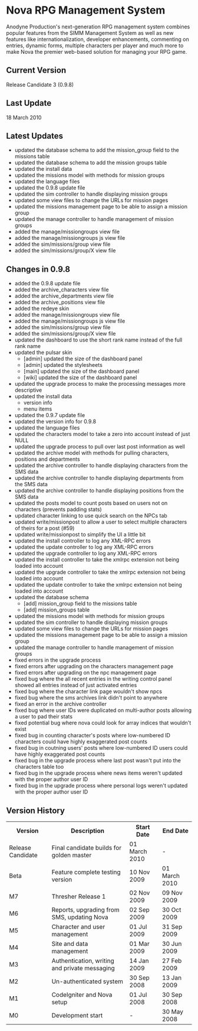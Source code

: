 Nova RPG Management System
==========================
Anodyne Production's next-generation RPG management system combines popular features from the SIMM Management System as well as new features like internationalization, developer enhancements, commenting on entries, dynamic forms, multiple characters per player and much more to make Nova the premier web-based solution for managing your RPG game.

Current Version
---------------
Release Candidate 3 (0.9.8)

Last Update
-----------
18 March 2010

Latest Updates
--------------
* updated the database schema to add the mission_group field to the missions table
* updated the database schema to add the mission groups table
* updated the install data
* updated the missions model with methods for mission groups
* updated the language files
* updated the 0.9.8 update file
* updated the sim controller to handle displaying mission groups
* updated some view files to change the URLs for mission pages
* updated the missions management page to be able to assign a mission group
* updated the manage controller to handle management of mission groups
* added the manage/missiongroups view file
* added the manage/missiongroups js view file
* added the sim/missions/group view file
* added the sim/missions/group/X view file

Changes in 0.9.8
----------------
* added the 0.9.8 update file
* added the archive_characters view file
* added the archive_departments view file
* added the archive_positions view file
* added the redeye skin
* added the manage/missiongroups view file
* added the manage/missiongroups js view file
* added the sim/missions/group view file
* added the sim/missions/group/X view file
* updated the dashboard to use the short rank name instead of the full rank name
* updated the pulsar skin
    * [admin] updated the size of the dashboard panel
    * [admin] updated the stylesheets
    * [main] updated the size of the dashboard panel
    * [wiki] updated the size of the dashboard panel
* updated the upgrade process to make the processing messages more descriptive
* updated the install data
    * version info
    * menu items
* updated the 0.9.7 update file
* updated the version info for 0.9.8
* updated the language files
* updated the characters model to take a zero into account instead of just NULL
* updated the upgrade process to pull over last post information as well
* updated the archive model with methods for pulling characters, positions and departments
* updated the archive controller to handle displaying characters from the SMS data
* updated the archive controller to handle displaying departments from the SMS data
* updated the archive controller to handle displaying positions from the SMS data
* updated the posts model to count posts based on users not on characters (prevents padding stats)
* updated character linking to use quick search on the NPCs tab
* updated write/missionpost to allow a user to select multiple characters of theirs for a post (#59)
* updated write/missionpost to simplify the UI a little bit
* updated the install controller to log any XML-RPC errors
* updated the update controller to log any XML-RPC errors
* updated the upgrade controller to log any XML-RPC errors
* updated the install controller to take the xmlrpc extension not being loaded into account
* updated the upgrade controller to take the xmlrpc extension not being loaded into account
* updated the update controller to take the xmlrpc extension not being loaded into account
* updated the database schema
    * [add] mission\_group field to the missions table
    * [add] mission\_groups table
* updated the missions model with methods for mission groups
* updated the sim controller to handle displaying mission groups
* updated some view files to change the URLs for mission pages
* updated the missions management page to be able to assign a mission group
* updated the manage controller to handle management of mission groups
* fixed errors in the upgrade process
* fixed errors after upgrading on the characters management page
* fixed errors after upgrading on the npc management page
* fixed bug where the all recent entries in the writing control panel showed all entries instead of just activated entries
* fixed bug where the character link page wouldn't show npcs
* fixed bug where the sms archives link didn't point to anywhere
* fixed an error in the archive controller
* fixed bug where user IDs were duplicated on multi-author posts allowing a user to pad their stats
* fixed potential bug where nova could look for array indices that wouldn't exist
* fixed bug in counting character's posts where low-numbered ID characters could have highly exaggerated post counts
* fixed bug in coutning users' posts where low-numbered ID users could have highly exaggerated post counts
* fixed bug in the upgrade process where last post wasn't put into the characters table too
* fixed bug in the upgrade process where news items weren't updated with the proper author user ID
* fixed bug in the upgrade process where personal logs weren't updated with the proper author user ID

Version History
---------------
<table>
	<tr>
		<th>Version</th><th>Description</th><th>Start Date</th><th>End Date</th>
	</tr>
	<tr>
		<td>Release Candidate</td><td>Final candidate builds for golden master</td><td>01 March 2010</td><td>-</td>
	</tr>
	<tr>
		<td>Beta</td><td>Feature complete testing version</td><td>10 Nov 2009</td><td>01 March 2010</td>
	</tr>
	<tr>
		<td>M7</td><td>Thresher Release 1</td><td>02 Nov 2009</td><td>09 Nov 2009</td>
	</tr>
	<tr>
		<td>M6</td><td>Reports, upgrading from SMS, updating Nova</td><td>02 Sep 2009</td><td>30 Oct 2009</td>
	</tr>
	<tr>
		<td>M5</td><td>Character and user management</td><td>01 Jul 2009</td><td>31 Sep 2009</td>
	</tr>
	<tr>
		<td>M4</td><td>Site and data management</td><td>01 Mar 2009</td><td>30 Jun 2009</td>
	</tr>
	<tr>
		<td>M3</td><td>Authentication, writing and private messaging</td><td>14 Jan 2009</td><td>27 Feb 2009</td>
	</tr>
	<tr>
		<td>M2</td><td>Un-authenticated system</td><td>30 Sep 2008</td><td>13 Jan 2009</td>
	</tr>
	<tr>
		<td>M1</td><td>CodeIgniter and Nova setup</td><td>01 Jul 2008</td><td>30 Sep 2008</td>
	</tr>
	<tr>
		<td>M0</td><td>Development start</td><td>-</td><td>30 May 2008</td>
	</tr>
</table>